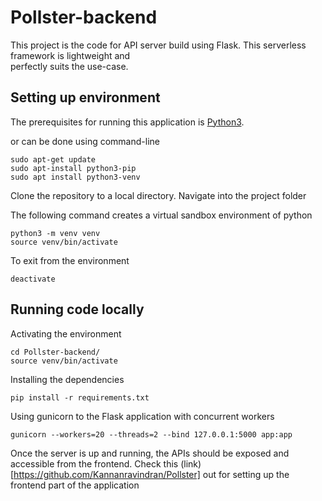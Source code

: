 # Pollster-backend

This project is the code for API server build using Flask. This serverless framework is lightweight and<br/>
perfectly suits the use-case. 


## Setting up environment

The prerequisites for running this application is [Python3](https://www.python.org/downloads/). 

or can be done using command-line

```
sudo apt-get update
sudo apt-install python3-pip
sudo apt install python3-venv
```

Clone the repository to a local directory.
Navigate into the project folder

The following command creates a virtual sandbox environment of python 
```
python3 -m venv venv
source venv/bin/activate
```
To exit from the environment 
```
deactivate
```

## Running code locally

Activating the environment
```
cd Pollster-backend/
source venv/bin/activate
```

Installing the dependencies
```
pip install -r requirements.txt
```

Using gunicorn to the Flask application with concurrent workers
```
gunicorn --workers=20 --threads=2 --bind 127.0.0.1:5000 app:app
```

Once the server is up and running, the APIs should be exposed and accessible from the frontend.
Check this (link)[https://github.com/Kannanravindran/Pollster] out for setting up the frontend part of the application

